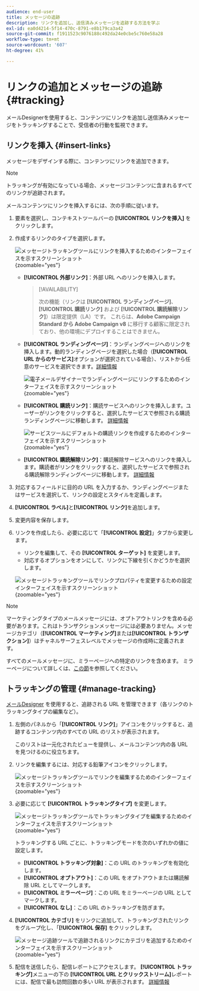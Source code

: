 ```yaml
---
audience: end-user
title: メッセージの追跡
description: リンクを追加し、送信済みメッセージを追跡する方法を学ぶ
exl-id: ea0d4214-5f14-470c-8791-e8b179ca3a42
source-git-commit: f1911523c9076188c492da24e0cbe5c760e58a28
workflow-type: tm+mt
source-wordcount: '607'
ht-degree: 41%

---
```


# リンクの追加とメッセージの追跡 {#tracking}

メールDesignerを使用すると、コンテンツにリンクを追加し送信済みメッセージをトラッキングすることで、受信者の行動を監視できます。

## リンクを挿入 {#insert-links}

メッセージをデザインする際に、コンテンツにリンクを追加できます。

>[!NOTE]
>
>トラッキングが有効になっている場合、メッセージコンテンツに含まれるすべてのリンクが追跡されます。

メールコンテンツにリンクを挿入するには、次の手順に従います。

1. 要素を選択し、コンテキストツールバーの **[!UICONTROL リンクを挿入]** をクリックします。

1. 作成するリンクのタイプを選択します。

   ![ メッセージトラッキングツールにリンクを挿入するためのインターフェイスを示すスクリーンショット ](assets/message-tracking-insert-link.png){zoomable="yes"}

   * **[!UICONTROL 外部リンク]**：外部 URL へのリンクを挿入します。

     >[!AVAILABILITY]
     >
     >次の機能（リンクは **[!UICONTROL ランディングページ]**、**[!UICONTROL 購読リンク]** および **[!UICONTROL 購読解除リンク]**）は限定提供（LA）です。 これらは、**Adobe Campaign Standard から Adobe Campaign v8** に移行する顧客に限定されており、他の環境にデプロイすることはできません。

   * **[!UICONTROL ランディングページ]**：ランディングページへのリンクを挿入します。動的ランディングページを選択した場合（**[!UICONTROL URL からのサービス]**&#x200B;オプションが選択されている場合）、リストから任意のサービスを選択できます。[詳細情報](../landing-pages/create-lp.md#define-actions-on-form-submission)

     ![ 電子メールデザイナーでランディングページにリンクするためのインターフェイスを示すスクリーンショット ](assets/email-link-to-landing-page.png){zoomable="yes"}

   * **[!UICONTROL 購読リンク]**：購読サービスへのリンクを挿入します。ユーザーがリンクをクリックすると、選択したサービスで参照される購読ランディングページに移動します。 [詳細情報](../audience/manage-services.md#create-service)

     ![ サービスツールにデフォルトの購読リンクを作成するためのインターフェイスを示すスクリーンショット ](assets/service-create-default-lp-link.png){zoomable="yes"}

   * **[!UICONTROL 購読解除リンク]**：購読解除サービスへのリンクを挿入します。購読者がリンクをクリックすると、選択したサービスで参照される購読解除ランディングページに移動します。 [詳細情報](../audience/manage-services.md#create-service)

   <!--* **[!UICONTROL Mirror page]**: Add a link to display the email content in a web browser. [Learn more]-->

1. 対応するフィールドに目的の URL を入力するか、ランディングページまたはサービスを選択して、リンクの設定とスタイルを定義します。

1. **[!UICONTROL ラベル]**&#x200B;と&#x200B;**[!UICONTROL リンク]**&#x200B;を追加します。

1. 変更内容を保存します。

1. リンクを作成したら、必要に応じて「**[!UICONTROL 設定]**」タブから変更します。

   * リンクを編集して、その **[!UICONTROL ターゲット]** を変更します。
   * 対応するオプションをオンにして、リンクに下線を引くかどうかを選択します。

   ![ メッセージトラッキングツールでリンクプロパティを変更するための設定インターフェイスを示すスクリーンショット ](assets/message-tracking-link-settings.png){zoomable="yes"}

>[!NOTE]
>
>マーケティングタイプのメールメッセージには、オプトアウトリンクを含める必要があります。これはトランザクションメッセージには必要ありません。メッセージカテゴリ（**[!UICONTROL マーケティング]**&#x200B;または&#x200B;**[!UICONTROL トランザクション]**）はチャネルサーフェスレベルでメッセージの作成時に定義されます。

すべてのメールメッセージに、ミラーページへの特定のリンクを含めます。 ミラーページについて詳しくは、[この節](mirror-page.md)を参照してください。

## トラッキングの管理 {#manage-tracking}

[ メールDesigner](create-email-content.md) を使用すると、追跡される URL を管理できます（各リンクのトラッキングタイプの編集など）。

1. 左側のパネルから「**[!UICONTROL リンク]**」アイコンをクリックすると、追跡するコンテンツ内のすべての URL のリストが表示されます。

   このリストは一元化されたビューを提供し、メールコンテンツ内の各 URL を見つけるのに役立ちます。

1. リンクを編集するには、対応する鉛筆アイコンをクリックします。

   ![ メッセージトラッキングツールでリンクを編集するためのインターフェイスを示すスクリーンショット ](assets/message-tracking-edit-links.png){zoomable="yes"}

1. 必要に応じて **[!UICONTROL トラッキングタイプ]** を変更します。

   ![ メッセージトラッキングツールでトラッキングタイプを編集するためのインターフェイスを示すスクリーンショット ](assets/message-tracking-edit-a-link.png){zoomable="yes"}

   トラッキングする URL ごとに、トラッキングモードを次のいずれかの値に設定します。

   * **[!UICONTROL トラッキング対象]**：この URL のトラッキングを有効化します。
   * **[!UICONTROL オプトアウト]**：この URL をオプトアウトまたは購読解除 URL としてマークします。
   * **[!UICONTROL ミラーページ]**：この URL をミラーページの URL としてマークします。
   * **[!UICONTROL なし]**：この URL のトラッキングを防ぎます。<!--This information is saved: if the URL appears again in a future message, its tracking is automatically deactivated.-->

1. **[!UICONTROL カテゴリ]** をリンクに追加して、トラッキングされたリンクをグループ化し、「**[!UICONTROL 保存]** をクリックします。

   ![ メッセージ追跡ツールで追跡されるリンクにカテゴリを追加するためのインターフェイスを示すスクリーンショット ](assets/message-tracking-edit-a-link_2.png){zoomable="yes"}

1. 配信を送信したら、配信レポートにアクセスします。 **[!UICONTROL トラッキング]**&#x200B;メニューの下の **[!UICONTROL URL とクリックストリーム]**&#x200B;レポートには、配信で最も訪問回数の多い URL が表示されます。 [詳細情報](../reporting/gs-reports.md)